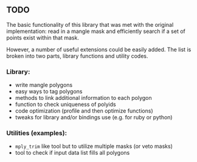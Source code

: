 TODO
----
The basic functionality of this library that was met with the original
implementation: read in a mangle mask and efficiently search if a set of 
points exist within that mask. 

However, a number of useful extensions could be easily added. The list 
is broken into two parts, library functions and utility codes.

### Library:
 * write mangle polygons
 * easy ways to tag polygons
 * methods to link additional information to each polygon
 * function to check uniqueness of polyids
 * code optimization (profile and then optimize functions)
 * tweaks for library and/or bindings use (e.g. for ruby or python)

### Utilities (examples):
 * `mply_trim` like tool but to utilize multiple masks (or veto masks)
 * tool to check if input data list fills all polygons
